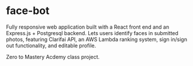 # face-bot

Fully responsive web application built with a React front end and an Express.js + Postgresql backend. Lets users identify faces in submitted photos, featuring Clarifai API, an AWS Lambda ranking system, sign in/sign out functionality, and editable profile.

Zero to Mastery Acdemy class project.